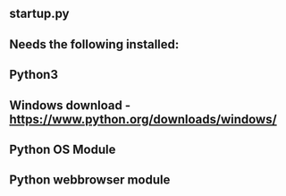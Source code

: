 ## startup.py

## Needs the following installed:

## Python3
## Windows download - https://www.python.org/downloads/windows/

## Python OS Module

## Python webbrowser module


